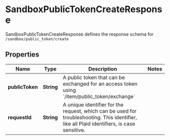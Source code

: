 

# SandboxPublicTokenCreateResponse

SandboxPublicTokenCreateResponse defines the response schema for `/sandbox/public_token/create`

## Properties

| Name | Type | Description | Notes |
|------------ | ------------- | ------------- | -------------|
|**publicToken** | **String** | A public token that can be exchanged for an access token using &#x60;/item/public_token/exchange&#x60; |  |
|**requestId** | **String** | A unique identifier for the request, which can be used for troubleshooting. This identifier, like all Plaid identifiers, is case sensitive. |  |



